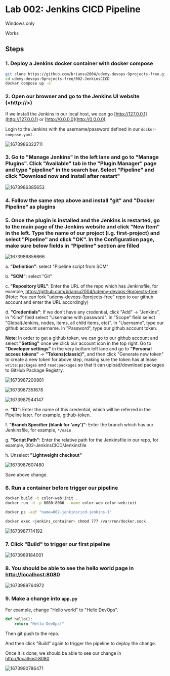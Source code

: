 
# Lab 002: Jenkins CICD Pipeline

Windows only

Works

## Steps

### 1. Deploy a Jenkins docker container with **docker compose**

```bash
git clone https://github.com/briansu2004/udemy-devops-9projects-free.git
cd udemy-devops-9projects-free/002-JenkinsCICD
docker compose up -d
```

### 2. Open our **browser** and go to the Jenkins UI website (<http://<JenkinsHostIP>>)

If we install the Jenkins in our local host, we can go [http://127.0.0.1](http://127.0.0.1) or [http://0.0.0.0](http://0.0.0.0).

Login to the Jenkins with the username/password defined in our `docker-compose.yaml`.

![1673986322711](image/01_Y_WindowsOnly/1673986322711.png)

### 3. Go to **"Manage Jenkins"** in the left lane and go to **"Manage Plugins"**. Click **"Available"** tab in the **"Plugin Manager"** page and type **"pipeline"** in the search bar. Select **"Pipeline"** and click **"Download now and install after restart"**

![1673986385653](image/01_Y_WindowsOnly/1673986385653.png)

### 4. Follow the same step above and install **"git"** and **"Docker Pipeline"** as plugins

### 5. Once the plugin is installed and the Jenkins is restarted, go to the main page of the Jenkins website and click **"New Item"** in the left. Type the name of our project (i.g. first-project) and select **"Pipeline"** and click **"OK"**. In the Configuration page, make sure below fields in **"Pipeline"** section are filled

![1673986856666](image/01_Y_WindowsOnly/1673986856666.png)

a. **"Definition"**: select "Pipeline script from SCM"

b. **"SCM"**: select "Git"

c. **"Repository URL"**: Enter the URL of the repo which has Jenkinsfile, for example, <https://github.com/briansu2004/udemy-devops-9projects-free>. (Note: You can fork "udemy-devops-9projects-free" repo to our github account and enter the URL accordingly)

d. **"Credentials"**: If we don't have any credential, click "Add" -> "Jenkins", in "Kind" field select "Username with password". In "Scope" field select "Global(Jenkins, nodes, items, all child items, etc)". In "Username", type our github account username. In "Password", type our github account token.

**Note**: In order to get a github token, we can go to our github account and select **"Setting"** once we click our account icon in the top right. Go to **"Developer settings"** in the very bottom left lane and go to **"Personal access tokens"** -> **"Tokens(classic)"**, and then click "Generate new token" to create a new token for above step, making sure the token has at lease `write:packages` and `read:packages` so that it can upload/download packages to GitHub Package Registry.

![1673987200881](image/01_Y_WindowsOnly/1673987200881.png)

![1673987351678](image/01_Y_WindowsOnly/1673987351678.png)

![1673987544147](image/01_Y_WindowsOnly/1673987544147.png)

e. **"ID"**: Enter the name of this credential, which will be referred in the Pipeline later. For example, github-token.

f. **"Branch Specifier (blank for 'any')"**: Enter the branch which has our Jenkinsfile, for example, `*/main`

g. **"Script Path"**: Enter the relative path for the Jenkinsfile in our repo, for example, 002-JenkinsCICD/Jenkinsfile

h. Unselect **"Lightweight checkout"**

![1673987607480](image/01_Y_WindowsOnly/1673987607480.png)

Save above change.

### 6. Run a container **before** trigger our pipeline

```bash
docker build -t color-web:init .
docker run -d -p 8080:8080 --name color-web color-web:init
```

```bash
docker ps -aqf "name=002-jenkinscicd-jenkins-1"

docker exec <jenkins_container> chmod 777 /var/run/docker.sock
```

![1673987714192](image/01_Y_WindowsOnly/1673987714192.png)

### 7. Click **"Build"** to trigger our first pipeline

![1673989184001](image/01_Y_WindowsOnly/1673989184001.png)

### 8. You should be able to see the hello world page in [http://localhost:8080](http://localhost:8080)

![1673989764972](image/01_Y_WindowsOnly/1673989764972.png)

### 9. Make a change into `app.py`

For example, change "Hello world" to "Hello DevOps".

```python
def hello():
    return "Hello DevOps!"
```

Then git push to the repo.

And then click "Build" again to trigger the pipeline to deploy the change.

 Once it is done, we should be able to see our change in [http://localhost:8080](http://localhost:8080)

![1673990786471](image/01_Y_WindowsOnly/1673990786471.png)
